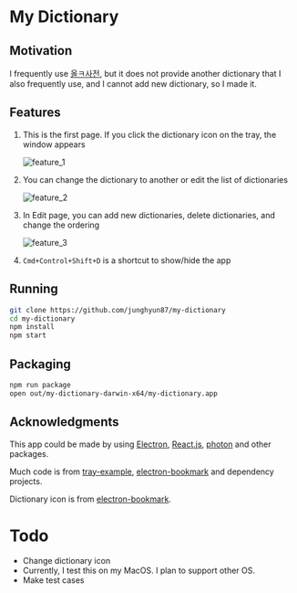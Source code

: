 # My Dictionary

## Motivation

I frequently use [올ㅋ사전](http://allkdic.xoul.kr/), but it does not provide another dictionary that I also frequently use, and I cannot add new dictionary, so I made it.

## Features

1.  This is the first page. If you click the dictionary icon on the tray, the window appears

    ![feature_1](https://user-images.githubusercontent.com/4505216/43362397-0b270aae-9324-11e8-8077-76367fa78d26.png)

2.  You can change the dictionary to another or edit the list of dictionaries

    ![feature_2](https://user-images.githubusercontent.com/4505216/43362398-0fae9088-9324-11e8-9596-1cb549557564.png)

3.  In Edit page, you can add new dictionaries, delete dictionaries, and change the ordering

    ![feature_3](https://user-images.githubusercontent.com/4505216/43362400-12624b9e-9324-11e8-9aa9-505b25996d6c.png)

4.  `Cmd+Control+Shift+D` is a shortcut to show/hide the app

## Running

```sh
git clone https://github.com/junghyun87/my-dictionary
cd my-dictionary
npm install
npm start
```

## Packaging

```sh
npm run package
open out/my-dictionary-darwin-x64/my-dictionary.app
```

## Acknowledgments

This app could be made by using [Electron](https://electronjs.org/), [React.js](https://reactjs.org/), [photon](http://photonkit.com) and other packages.

Much code is from [tray-example](https://github.com/kevinsawicki/tray-example), [electron-bookmark](https://github.com/2woongjae/electron-bookmark) and dependency projects.

Dictionary icon is from [electron-bookmark](https://github.com/2woongjae/electron-bookmark).

# Todo

- Change dictionary icon
- Currently, I test this on my MacOS. I plan to support other OS.
- Make test cases
